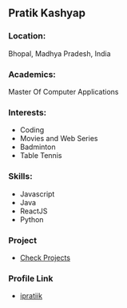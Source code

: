 ## Pratik Kashyap

### Location:

Bhopal, Madhya Pradesh, India

### Academics:

Master Of Computer Applications

### Interests:

-   Coding
-   Movies and Web Series
-   Badminton
-   Table Tennis

### Skills:

-   Javascript
-   Java
-   ReactJS
-   Python

### Project

-   [Check Projects](https://github.com/ipratiik)

### Profile Link

-   [ipratiik](https://github.com/ipratiik)